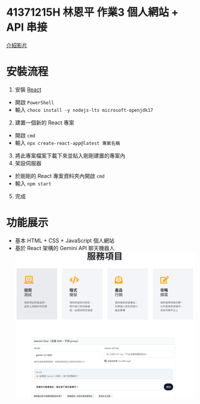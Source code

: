 # 41371215H 林恩平 作業3 個人網站 + API 串接
[介紹影片](https://youtu.be/_BOkz5XkTpU)
# 安裝流程
1. 安裝 [React](https://reactnative.dev/docs/next/set-up-your-environment)
- 開啟 `PowerShell`
- 輸入 `choco install -y nodejs-lts microsoft-openjdk17`
2. 建置一個新的 React 專案
- 開啟 `cmd`
- 輸入 `npx create-react-app@latest 專案名稱`
3. 將此專案檔案下載下來並貼入剛剛建置的專案內
4. 架設伺服器
- 於剛剛的 React 專案資料夾內開啟 `cmd`
- 輸入 `npm start`
5. 完成
# 功能展示
- 基本 HTML + CSS + JavaScript 個人網站
- 基於 React 架構的 Gemini API 聊天機器人
![Gemini AI 展示](/IMG1.png)

